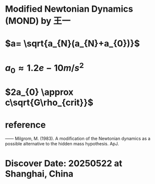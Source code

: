 # Modified Newtonian Dynamics (MOND) by 王一

# $a= \sqrt{a_{N}(a_{N}+a_{0})}$
# $a_{0} \approx 1.2e-10 m/s^2$
# $2a_{0} \approx c\sqrt{G\rho_{crit}}$

# reference
—— Milgrom, M. (1983). A modification of the Newtonian dynamics as a possible alternative to the hidden mass hypothesis. ApJ.

# Discover Date: 20250522 at Shanghai, China
